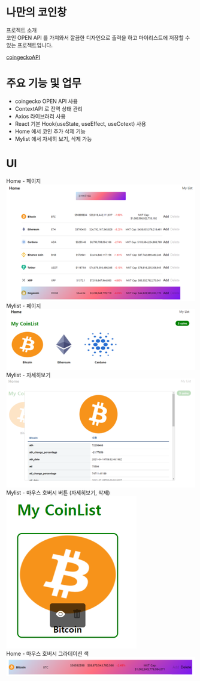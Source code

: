 # 나만의 코인창

프로젝트 소개  
코인 OPEN API 를 가져와서 깔끔한 디자인으로 출력을 하고 마이리스트에 저장할 수 있는 프로젝트입니다.

[coingeckoAPI](https://www.coingecko.com/)

# 주요 기능 및 업무

- coingecko OPEN API 사용
- ContextAPI 로 전역 상태 관리
- Axios 라이브러리 사용
- React 기본 Hook(useState, useEffect, useCotext) 사용
- Home 에서 코인 추가 삭제 기능
- Mylist 에서 자세히 보기, 삭제 가능

# UI

Home - 페이지
![image1](https://github.com/SHT-3756/practice/blob/master/react/coin/src/Image/image1.PNG)
Mylist - 페이지
![image2](https://github.com/SHT-3756/practice/blob/master/react/coin/src/Image/image2.PNG)
Mylist - 자세히보기
![image3](https://github.com/SHT-3756/practice/blob/master/react/coin/src/Image/image3.PNG)
Mylist - 마우스 호버시 버튼 (자세히보기, 삭제)  
![image4](https://github.com/SHT-3756/practice/blob/master/react/coin/src/Image/image4.PNG)  
Home - 마우스 호버시 그라데이션 색  
![image5](https://github.com/SHT-3756/practice/blob/master/react/coin/src/Image/image5.PNG)
